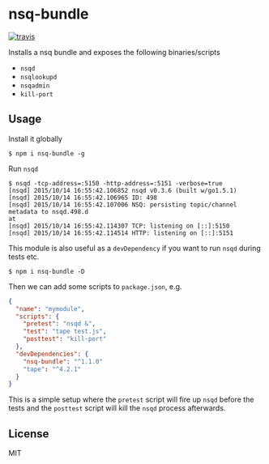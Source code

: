 # nsq-bundle

[![travis](https://travis-ci.org/nowsecure/nsq-bundle.svg)](https://travis-ci.org/nowsecure/nsq-bundle)

Installs a nsq bundle and exposes the following binaries/scripts

* `nsqd`
* `nsqlookupd`
* `nsqadmin`
* `kill-port`

## Usage

Install it globally

```
$ npm i nsq-bundle -g
```

Run `nsqd`

```
$ nsqd -tcp-address=:5150 -http-address=:5151 -verbose=true
[nsqd] 2015/10/14 16:55:42.106852 nsqd v0.3.6 (built w/go1.5.1)
[nsqd] 2015/10/14 16:55:42.106965 ID: 498
[nsqd] 2015/10/14 16:55:42.107006 NSQ: persisting topic/channel metadata to nsqd.498.d
at
[nsqd] 2015/10/14 16:55:42.114307 TCP: listening on [::]:5150
[nsqd] 2015/10/14 16:55:42.114514 HTTP: listening on [::]:5151
```

This module is also useful as a `devDependency` if you want to run `nsqd` during tests etc.

```
$ npm i nsq-bundle -D
```

Then we can add some scripts to `package.json`, e.g.

```json
{
  "name": "mymodule",
  "scripts": {
    "pretest": "nsqd &",
    "test": "tape test.js",
    "posttest": "kill-port"
  },
  "devDependencies": {
    "nsq-bundle": "^1.1.0"
    "tape": "^4.2.1"
  }
}
```

This is a simple setup where the `pretest` script will fire up `nsqd` before the tests and the `posttest` script will kill the `nsqd` process afterwards.

## License
MIT
